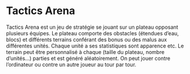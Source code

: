 # Tactics Arena
Tactics Arena est un jeu de stratégie se jouant sur un plateau opposant plusieurs équipes. Le plateau comporte des obstacles (étendues d’eau, blocs) et différents terrains conférant des bonus ou des malus aux différentes unités. Chaque unité a ses statistiques sont apparence etc. Le terrain peut être personnalisé à chaque (taille du plateau, nombre d’unités…) parties et est généré aléatoirement. On peut jouer contre l’ordinateur ou contre un autre joueur au tour par tour.
